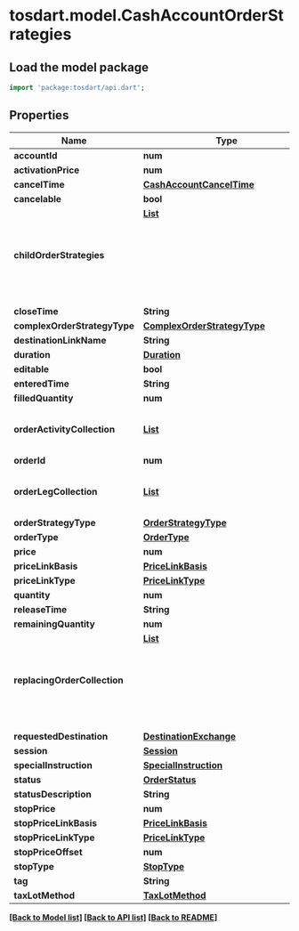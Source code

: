 # tosdart.model.CashAccountOrderStrategies

## Load the model package
```dart
import 'package:tosdart/api.dart';
```

## Properties
Name | Type | Description | Notes
------------ | ------------- | ------------- | -------------
**accountId** | **num** |  | [optional] 
**activationPrice** | **num** |  | [optional] 
**cancelTime** | [**CashAccountCancelTime**](CashAccountCancelTime.md) |  | [optional] 
**cancelable** | **bool** |  | [optional] 
**childOrderStrategies** | [**List<Object>**](Object.md) |  | [optional] [default to const []]
**closeTime** | **String** |  | [optional] 
**complexOrderStrategyType** | [**ComplexOrderStrategyType**](ComplexOrderStrategyType.md) |  | [optional] 
**destinationLinkName** | **String** |  | [optional] 
**duration** | [**Duration**](Duration.md) |  | [optional] 
**editable** | **bool** |  | [optional] 
**enteredTime** | **String** |  | [optional] 
**filledQuantity** | **num** |  | [optional] 
**orderActivityCollection** | [**List<Execution>**](Execution.md) |  | [optional] [default to const []]
**orderId** | **num** |  | [optional] 
**orderLegCollection** | [**List<CashAccountOrderLegCollection>**](CashAccountOrderLegCollection.md) |  | [optional] [default to const []]
**orderStrategyType** | [**OrderStrategyType**](OrderStrategyType.md) |  | [optional] 
**orderType** | [**OrderType**](OrderType.md) |  | [optional] 
**price** | **num** |  | [optional] 
**priceLinkBasis** | [**PriceLinkBasis**](PriceLinkBasis.md) |  | [optional] 
**priceLinkType** | [**PriceLinkType**](PriceLinkType.md) |  | [optional] 
**quantity** | **num** |  | [optional] 
**releaseTime** | **String** |  | [optional] 
**remainingQuantity** | **num** |  | [optional] 
**replacingOrderCollection** | [**List<Object>**](Object.md) |  | [optional] [default to const []]
**requestedDestination** | [**DestinationExchange**](DestinationExchange.md) |  | [optional] 
**session** | [**Session**](Session.md) |  | [optional] 
**specialInstruction** | [**SpecialInstruction**](SpecialInstruction.md) |  | [optional] 
**status** | [**OrderStatus**](OrderStatus.md) |  | [optional] 
**statusDescription** | **String** |  | [optional] 
**stopPrice** | **num** |  | [optional] 
**stopPriceLinkBasis** | [**PriceLinkBasis**](PriceLinkBasis.md) |  | [optional] 
**stopPriceLinkType** | [**PriceLinkType**](PriceLinkType.md) |  | [optional] 
**stopPriceOffset** | **num** |  | [optional] 
**stopType** | [**StopType**](StopType.md) |  | [optional] 
**tag** | **String** |  | [optional] 
**taxLotMethod** | [**TaxLotMethod**](TaxLotMethod.md) |  | [optional] 

[[Back to Model list]](../README.md#documentation-for-models) [[Back to API list]](../README.md#documentation-for-api-endpoints) [[Back to README]](../README.md)


